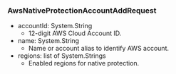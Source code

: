 ### AwsNativeProtectionAccountAddRequest
- accountId: System.String
  - 12-digit AWS Cloud Account ID.
- name: System.String
  - Name or account alias to identify AWS account.
- regions: list of System.Strings
  - Enabled regions for native protection.
